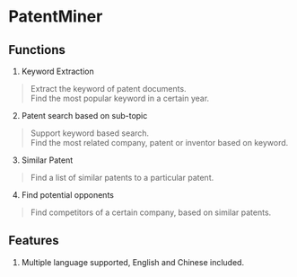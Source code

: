 # PatentMiner  

## Functions  
1. Keyword Extraction  
>   Extract the keyword of patent documents.  
    Find the most popular keyword in a certain year.  
    
2. Patent search based on sub-topic  
>   Support keyword based search.  
    Find the most related company, patent or inventor based on keyword.  
    
3. Similar Patent  
>   Find a list of similar patents to a particular patent.  
    
4. Find potential opponents  
>   Find competitors of a certain company, based on similar patents.  


## Features
1. Multiple language supported, English and Chinese included.  

